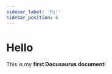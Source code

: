 ```yaml
---
sidebar_label: 'Hi!'
sidebar_position: 6
---
```


# Hello

This is my **first Docusaurus document**!
<!-- http://localhost:3000/docs/hello -->